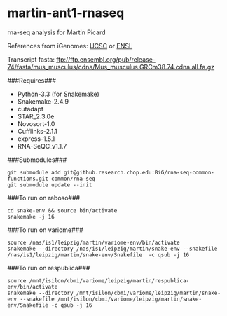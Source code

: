 martin-ant1-rnaseq
============

rna-seq analysis for Martin Picard

References from iGenomes:
[UCSC](ftp://ussd-ftp.illumina.com/Mus_musculus/UCSC/mm10/Mus_musculus_UCSC_mm10.tar.gz)
or
[ENSL](ftp://ussd-ftp.illumina.com/Mus_musculus/Ensembl/GRCm38/Mus_musculus_Ensembl_GRCm38.tar.gz)

Transcript fasta:
<ftp://ftp.ensembl.org/pub/release-74/fasta/mus_musculus/cdna/Mus_musculus.GRCm38.74.cdna.all.fa.gz>

###Requires###
- Python-3.3 (for Snakemake)
- Snakemake-2.4.9
- cutadapt
- STAR_2.3.0e
- Novosort-1.0
- Cufflinks-2.1.1
- express-1.5.1
- RNA-SeQC_v1.1.7

###Submodules###
```
git submodule add git@github.research.chop.edu:BiG/rna-seq-common-functions.git common/rna-seq
git submodule update --init
```

###To run on raboso###
```
cd snake-env && source bin/activate
snakemake -j 16
```

###To run on variome###
```
source /nas/is1/leipzig/martin/variome-env/bin/activate
snakemake --directory /nas/is1/leipzig/martin/snake-env --snakefile /nas/is1/leipzig/martin/snake-env/Snakefile  -c qsub -j 16
```

###To run on respublica###
```
source /mnt/isilon/cbmi/variome/leipzig/martin/respublica-env/bin/activate
snakemake --directory /mnt/isilon/cbmi/variome/leipzig/martin/snake-env --snakefile /mnt/isilon/cbmi/variome/leipzig/martin/snake-env/Snakefile -c qsub -j 16
```

